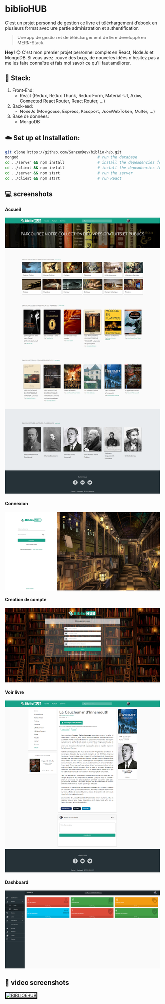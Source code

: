 # biblioHUB
C'est un projet personnel de gestion de livre et téléchargement d'ebook en plusieurs format avec une partie administration et authentification.
> Une app de gestion et de téléchargement de livre developpé en MERN-Stack.

**Hey!** :blush: C'est mon premier projet personnel complet en React, NodeJs et MongoDB. Si vous avez trouvé des bugs, de nouvelles idées n'hesitez pas à me les faire connaître et fais moi savoir ce qu'il faut améliorer.

## :file_folder: Stack:
 1. Front-End:
     * React (Redux, Redux Thunk, Redux Form, Material-UI, Axios, Connected React Router, React Router, ...)
 2. Back-end:
     * NodeJs (Mongoose, Express, Passport, JsonWebToken, Multer, ...)
 3. Base de données:
     * MongoDB

## :cloud: Set up et Installation:
```sh
git clone https://github.com/SanzenDev/biblio-hub.git
mongod                                    # run the database
cd ../server && npm install               # install the dependencies for the server
cd ../client && npm install               # install the dependencies for the client
cd ../server && npm start                 # run the server
cd ../client && npm start                 # run React
```

## :computer: screenshots
#### Accueil
![Accueil](https://github.com/SanzenDev/biblio/blob/master/client/public/screenshots/biblio-home.png)

#### Connexion
![Accueil](https://github.com/SanzenDev/biblio/blob/master/client/public/screenshots/biblio-login.png)

#### Creation de compte
![Accueil](https://github.com/SanzenDev/biblio/blob/master/client/public/screenshots/biblio-signup.png)

#### Voir livre
![Accueil](https://github.com/SanzenDev/biblio/blob/master/client/public/screenshots/biblio-book-show.png)

#### Dashboard
![Accueil](https://github.com/SanzenDev/biblio/blob/master/client/public/screenshots/biblio-admin-dashboard.png)


## :movie_camera: video screenshots
<a href="http://www.youtube.com/watch?feature=player_embedded&v=aP6y6IWwwOI
" target="_blank"><img src="http://img.youtube.com/vi/aP6y6IWwwOI/0.jpg" 
alt="BIBLIO6HUB" width="560" height="315" border="3" /></a>
